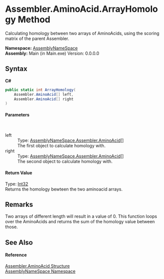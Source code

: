 # Assembler.AminoAcid.ArrayHomology Method 
 

Calculating homology between two arrays of AminoAcids, using the scoring matrix of the parent Assembler.

**Namespace:**&nbsp;<a href="6bcc80ef-5cfd-db5f-1eb2-7297d1c16397">AssemblyNameSpace</a><br />**Assembly:**&nbsp;Main (in Main.exe) Version: 0.0.0.0

## Syntax

**C#**<br />
``` C#
public static int ArrayHomology(
	Assembler.AminoAcid[] left,
	Assembler.AminoAcid[] right
)
```


#### Parameters
&nbsp;<dl><dt>left</dt><dd>Type: <a href="6c08d832-b4a6-5a74-e503-fb03127f8c59">AssemblyNameSpace.Assembler.AminoAcid</a>[]<br />The first object to calculate homology with.</dd><dt>right</dt><dd>Type: <a href="6c08d832-b4a6-5a74-e503-fb03127f8c59">AssemblyNameSpace.Assembler.AminoAcid</a>[]<br />The second object to calculate homology with.</dd></dl>

#### Return Value
Type: <a href="http://msdn2.microsoft.com/en-us/library/td2s409d" target="_blank">Int32</a><br />Returns the homology bewteen the two aminoacid arrays.

## Remarks
Two arrays of different length will result in a value of 0. This function loops over the AminoAcids and returns the sum of the homology value between those.

## See Also


#### Reference
<a href="6c08d832-b4a6-5a74-e503-fb03127f8c59">Assembler.AminoAcid Structure</a><br /><a href="6bcc80ef-5cfd-db5f-1eb2-7297d1c16397">AssemblyNameSpace Namespace</a><br />